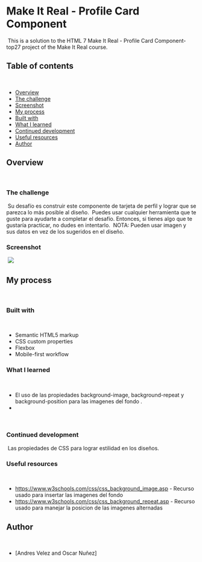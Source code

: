# Make It Real - Profile Card Component
​
This is a solution to the HTML 7 Make It Real - Profile Card Component- top27 project of the Make It Real course.
​
## Table of contents
​
  - [Overview](#overview)
  - [The challenge](#the-challenge)
  - [Screenshot](#screenshot)
  - [My process](#my-process)
  - [Built with](#built-with)
  - [What I learned](#what-i-learned)
  - [Continued development](#continued-development)
  - [Useful resources](#useful-resources)
  - [Author](#author)
​
​
## Overview
​
### The challenge
​
Su desafío es construir este componente de tarjeta de perfil y lograr que se parezca lo más posible al diseño.
​
Puedes usar cualquier herramienta que te guste para ayudarte a completar el desafío. Entonces, si tienes algo que te gustaría practicar, no dudes en intentarlo.
​
NOTA: Pueden usar imagen y sus datos en vez de los sugeridos en el diseño.
​
### Screenshot
​
![](./images/mobile.jpg)
​
​
​
## My process
​
### Built with
​
- Semantic HTML5 markup
- CSS custom properties
- Flexbox
- Mobile-first workflow
​
### What I learned
​
- El uso de las propiedades background-image, background-repeat y background-position para las imagenes del fondo  .
- 
​
​
​
### Continued development
​
Las propiedades de CSS para lograr estilidad en los diseños.
​
### Useful resources
​
- https://www.w3schools.com/css/css_background_image.asp - Recurso usado para insertar las imagenes del fondo
- https://www.w3schools.com/css/css_background_repeat.asp - Recurso usado para manejar la posicion de las imagenes alternadas
​
## Author
​
- [Andres Velez and Oscar Nuñez]
​